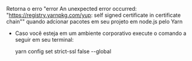 Retorna o erro "error An unexpected error occurred: "https://registry.yarnpkg.com/yup: self signed certificate in certificate chain"" quando adcionar pacotes em seu projeto em node.js pelo Yarn

- Caso você esteja em um ambiente corporativo execute o comando a seguir em seu terminal:

    yarn config set strict-ssl false --global
